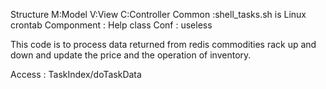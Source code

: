 Structure
 	M:Model
 	V:View
 	C:Controller
	Common :shell_tasks.sh is Linux crontab
	Componment : Help class 
	Conf : useless

This code is to process data returned from redis commodities rack up and down and update the price and the operation of inventory.

	
Access  : TaskIndex/doTaskData